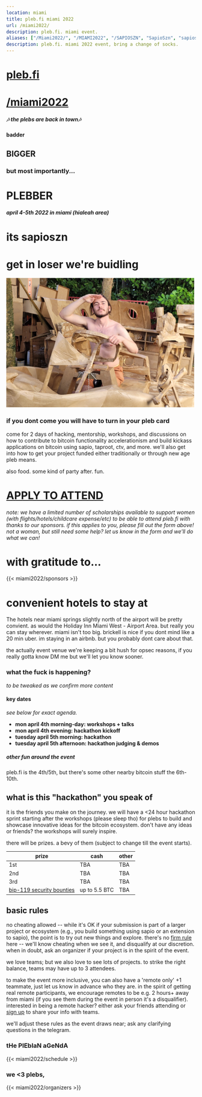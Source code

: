 ```yaml
---
location: miami
title: pleb.fi miami 2022
url: /miami2022/
description: pleb.fi. miami event.
aliases: ["/Miami2022/", "/MIAMI2022", "/SAPIOSZN", "SapioSzn", "sapioszn"]
description: pleb.fi. miami 2022 event, bring a change of socks.
---
```


# [pleb.fi](/)
# [/miami2022](/miami2022)


##### 🎶 the plebs are back in town🎶
#### badder
## BIGGER
### but most importantly...
# PLEBBER
##### april 4-5th 2022 in miami (hialeah area)
# its sapioszn
# get in loser we're buidling
<img src="/pleb22.jpg" width="500px" />


### if you dont come you will have to turn in your pleb card

come for 2 days of hacking, mentorship, workshops, and discussions on how to
contribute to bitcoin functionality accelerationism and build kickass
applications on bitcoin using sapio, taproot, ctv, and more. we'll also get
into how to get your project funded either traditionally or through new age
pleb means.

also food. some kind of party after. fun.



# [APPLY TO ATTEND](https://docs.google.com/forms/d/e/1FAIpQLScw_WRhg3SfdRcPQKDjnxclpj8hogIoZRwmLScR6R5hrpCQEQ/viewform)

_note: we have a limited number of scholarships available to support women (with flights/hotels/childcare expense/etc) to be able to attend pleb.fi with thanks to our sponsors. if this applies to you, please fill out the form above! not a woman, but still need some help? let us know in the form and we'll do what we can!_

# with gratitude to...
{{< miami2022/sponsors >}}

# convenient hotels to stay at

The hotels near miami springs slightly north of the airport will be pretty
convient. as would the Holiday Inn Miami West - Airport Area. but really you
can stay wherever. miami isn't too big. brickell is nice if you dont mind like
a 20 min uber. im staying in an airbnb.  but you probably dont care about that. 

the actually event venue we're keeping a bit hush for opsec reasons, if you
really gotta know DM me but we'll let you know sooner.


### what the fuck is happening?
_to be tweaked as we confirm more content_


#### key dates

_see below for exact agenda._
- **mon april 4th morning-day: workshops + talks**
- **mon april 4th evening: hackathon kickoff**
- **tuesday april 5th morning: hackathon**
- **tuesday april 5th afternoon: hackathon judging & demos**

##### other fun around the event

pleb.fi is the 4th/5th, but there's some other nearby bitcoin stuff the
6th-10th.

## what is this "hackathon" you speak of

it is the friends you make on the journey. we will have a <24 hour hackathon
sprint starting after the workshops (please sleep tho) for plebs to build and
showcase innovative ideas for the bitcoin ecosystem. don't have any ideas or
friends? the workshops will surely inspire.

there will be prizes. a bevy of them (subject to change till the event starts).

| prize | cash | other |
| --------- | ----- | -----|
| 1st | TBA | TBA |
| 2nd | TBA | TBA |
| 3rd | TBA  | TBA |
| [bip-119 security bounties](https://docs.google.com/document/d/1pN6YzQ6HlR8t_-ZZoEdTegt88w6gJzCkcA_a4IXpKAo/edit) | up to 5.5 BTC | TBA |



## basic rules
no cheating allowed -- while it's OK if your submission is part of a larger
project or ecosystem (e.g., you build something using sapio or an extension to
sapio), the point is to try out new things and explore. there's no [firm
rule](https://en.wikipedia.org/wiki/I_know_it_when_I_see_it) here -- we'll know
cheating when we see it, and disqualify at our discretion. when in doubt, ask
an organizer if your project is in the spirit of the event.

we love teams; but we also love to see lots of projects. to strike the right
balance, teams may have up to 3 attendees.

to make the event more inclusive, you can also have a 'remote only' +1
teammate, just let us know in advance who they are. in the spirit of getting
real remote participants, we encourage remotes to be e.g. 2 hours+ away from
miami (if you see them during the event in person it's a disqualifier).
interested in being a remote hacker? either ask your friends attending or [sign
up](https://docs.google.com/forms/d/e/1FAIpQLSciVZi5Ots5z5BXdPTxxd-ygPcFf5YpQWTDgglIi-_Y0hLOvw/viewform) to share your info with teams.

we'll adjust these rules as the event draws near; ask any clarifying questions
in the telegram.

### tHe PlEbIaN aGeNdA

{{< miami2022/schedule   >}}


### we <3 plebs,
{{< miami2022/organizers   >}}


